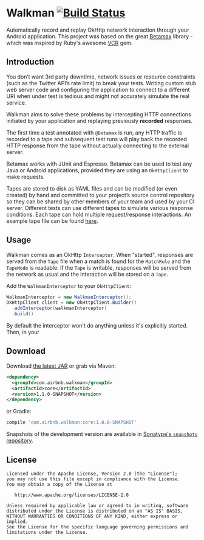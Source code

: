 # Walkman [![Build Status](https://travis-ci.org/felipecsl/walkman.svg?branch=master)](https://travis-ci.org/felipecsl/walkman)

Automatically record and replay OkHttp network interaction through your Android application.
This project was based on the great [Betamax](https://github.com/betamaxteam/betamax) library - which was inspired by Ruby's awesome [VCR](https://relishapp.com/vcr/vcr/docs) gem.

## Introduction

You don’t want 3rd party downtime, network issues or resource constraints (such as the Twitter API’s
rate limit) to break your tests. Writing custom stub web server code and configuring the application
to connect to a different URI when under test is tedious and might not accurately simulate the real
service.

Walkman aims to solve these problems by intercepting HTTP connections initiated by your application
and replaying previously __recorded__ responses.

The first time a test annotated with `@Betamax` is run, any HTTP traffic is recorded to a tape and
subsequent test runs will play back the recorded HTTP response from the tape without actually
connecting to the external server.

Betamax works with JUnit and Espresso. Betamax can be used to test any Java or Android applications,
provided they are using an `OkHttpClient` to make requests.

Tapes are stored to disk as YAML files and can be modified (or even created) by hand and committed
to your project’s source control repository so they can be shared by other members of your team and
used by your CI server. Different tests can use different tapes to simulate various response conditions.
Each tape can hold multiple request/response interactions. An example tape file can be found
[here](https://github.com/felipecsl/walkman/blob/master/walkman-tests/src/test/resources/walkman/tapes/smoke_spec.yaml).

## Usage

Walkman comes as an OkHttp `Interceptor`. When "started", responses are served from the `Tape` file
when a match is found for the `MatchRule` and the `TapeMode` is readable. If the `Tape` is writable,
responses will be served from the network as usual and the interaction will be stored on a `Tape`.

Add the `WalkmanInterceptor` to your `OkHttpClient`:

```java
WalkmanInterceptor = new WalkmanInterceptor();
OkHttpClient client = new OkHttpClient.Builder()
  .addInterceptor(walkmanInterceptor)
  .build()
```

By default the interceptor won't do anything unless it's explicitly started. Then, in your

## Download

Download [the latest JAR][2] or grab via Maven:
```xml
<dependency>
  <groupId>com.airbnb.walkman</groupId>
  <artifactId>core</artifactId>
  <version>1.1.0-SNAPSHOT</version>
</dependency>
```
or Gradle:
```groovy
compile 'com.airbnb.walkman:core:1.0.0-SNAPSHOT'
```

Snapshots of the development version are available in [Sonatype's `snapshots` repository][snap].

License
-------

    Licensed under the Apache License, Version 2.0 (the "License");
    you may not use this file except in compliance with the License.
    You may obtain a copy of the License at

       http://www.apache.org/licenses/LICENSE-2.0

    Unless required by applicable law or agreed to in writing, software
    distributed under the License is distributed on an "AS IS" BASIS,
    WITHOUT WARRANTIES OR CONDITIONS OF ANY KIND, either express or implied.
    See the License for the specific language governing permissions and
    limitations under the License.

 [1]: http://airbnb.io/projects/walkman/
 [2]: https://search.maven.org/remote_content?g=com.airbnb.walkman&a=core&v=LATEST
 [snap]: https://oss.sonatype.org/content/repositories/snapshots/